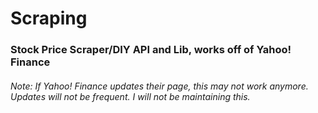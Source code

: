# Scraping

### Stock Price Scraper/DIY API and Lib, works off of Yahoo! Finance

###### Note: If Yahoo! Finance updates their page, this may not work anymore. Updates will not be frequent. I will not be maintaining this.
